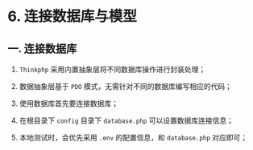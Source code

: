 # 6. 连接数据库与模型

## 一. 连接数据库

1. `Thinkphp` 采用内置抽象层将不同数据库操作进行封装处理；

2. 数据抽象层基于 `PDO` 模式，无需针对不同的数据库编写相应的代码；

3. 使用数据库首先要连接数据库；

4. 在根目录下 `config` 目录下 `database.php` 可以设置数据库连接信息；

5. 本地测试时，会优先采用 `.env` 的配置信息，和 `database.php` 对应即可；

   